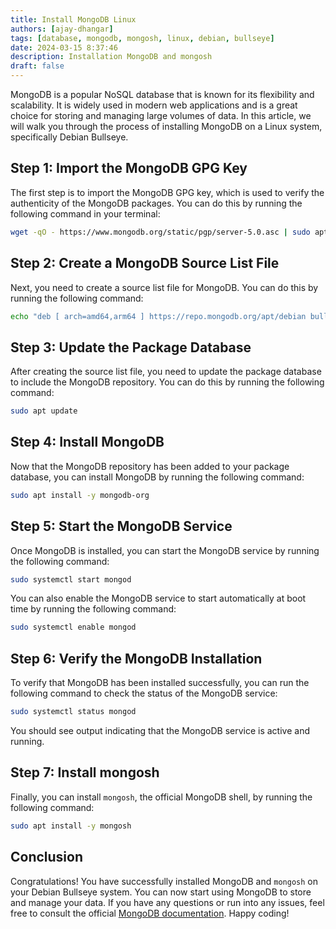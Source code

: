 ```yaml
---
title: Install MongoDB Linux
authors: [ajay-dhangar]
tags: [database, mongodb, mongosh, linux, debian, bullseye]
date: 2024-03-15 8:37:46
description: Installation MongoDB and mongosh
draft: false
---
```


MongoDB is a popular NoSQL database that is known for its flexibility and scalability. It is widely used in modern web applications and is a great choice for storing and managing large volumes of data. In this article, we will walk you through the process of installing MongoDB on a Linux system, specifically Debian Bullseye.

## Step 1: Import the MongoDB GPG Key

The first step is to import the MongoDB GPG key, which is used to verify the authenticity of the MongoDB packages. You can do this by running the following command in your terminal:

```bash
wget -qO - https://www.mongodb.org/static/pgp/server-5.0.asc | sudo apt-key add -
```

## Step 2: Create a MongoDB Source List File

Next, you need to create a source list file for MongoDB. You can do this by running the following command:

```bash
echo "deb [ arch=amd64,arm64 ] https://repo.mongodb.org/apt/debian bullseye/mongodb-org/5.0 main" | sudo tee /etc/apt/sources.list.d/mongodb-org-5.0.list
```

## Step 3: Update the Package Database

After creating the source list file, you need to update the package database to include the MongoDB repository. You can do this by running the following command:

```bash
sudo apt update
```

## Step 4: Install MongoDB

Now that the MongoDB repository has been added to your package database, you can install MongoDB by running the following command:

```bash
sudo apt install -y mongodb-org
```

## Step 5: Start the MongoDB Service

Once MongoDB is installed, you can start the MongoDB service by running the following command:

```bash
sudo systemctl start mongod
```

You can also enable the MongoDB service to start automatically at boot time by running the following command:

```bash
sudo systemctl enable mongod
```

## Step 6: Verify the MongoDB Installation

To verify that MongoDB has been installed successfully, you can run the following command to check the status of the MongoDB service:

```bash
sudo systemctl status mongod
```

You should see output indicating that the MongoDB service is active and running.

## Step 7: Install mongosh

Finally, you can install `mongosh`, the official MongoDB shell, by running the following command:

```bash
sudo apt install -y mongosh
```

## Conclusion

Congratulations! You have successfully installed MongoDB and `mongosh` on your Debian Bullseye system. You can now start using MongoDB to store and manage your data. If you have any questions or run into any issues, feel free to consult the official [MongoDB documentation](https://docs.mongodb.com/). Happy coding!